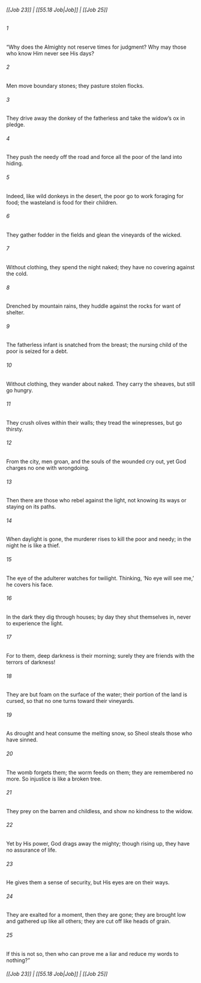 
###### [[Job 23]] | [[55.18 Job|Job]] | [[Job 25]]

###### 1
“Why does the Almighty not reserve times for judgment? Why may those who know Him never see His days?
###### 2
Men move boundary stones; they pasture stolen flocks.
###### 3
They drive away the donkey of the fatherless and take the widow’s ox in pledge.
###### 4
They push the needy off the road and force all the poor of the land into hiding.
###### 5
Indeed, like wild donkeys in the desert, the poor go to work foraging for food; the wasteland is food for their children.
###### 6
They gather fodder in the fields and glean the vineyards of the wicked.
###### 7
Without clothing, they spend the night naked; they have no covering against the cold.
###### 8
Drenched by mountain rains, they huddle against the rocks for want of shelter.
###### 9
The fatherless infant is snatched from the breast; the nursing child of the poor is seized for a debt.
###### 10
Without clothing, they wander about naked. They carry the sheaves, but still go hungry.
###### 11
They crush olives within their walls; they tread the winepresses, but go thirsty.
###### 12
From the city, men groan, and the souls of the wounded cry out, yet God charges no one with wrongdoing.
###### 13
Then there are those who rebel against the light, not knowing its ways or staying on its paths.
###### 14
When daylight is gone, the murderer rises to kill the poor and needy; in the night he is like a thief.
###### 15
The eye of the adulterer watches for twilight. Thinking, ‘No eye will see me,’ he covers his face.
###### 16
In the dark they dig through houses; by day they shut themselves in, never to experience the light.
###### 17
For to them, deep darkness is their morning; surely they are friends with the terrors of darkness!
###### 18
They are but foam on the surface of the water; their portion of the land is cursed, so that no one turns toward their vineyards.
###### 19
As drought and heat consume the melting snow, so Sheol steals those who have sinned.
###### 20
The womb forgets them; the worm feeds on them; they are remembered no more. So injustice is like a broken tree.
###### 21
They prey on the barren and childless, and show no kindness to the widow.
###### 22
Yet by His power, God drags away the mighty; though rising up, they have no assurance of life.
###### 23
He gives them a sense of security, but His eyes are on their ways.
###### 24
They are exalted for a moment, then they are gone; they are brought low and gathered up like all others; they are cut off like heads of grain.
###### 25
If this is not so, then who can prove me a liar and reduce my words to nothing?”

###### [[Job 23]] | [[55.18 Job|Job]] | [[Job 25]]
